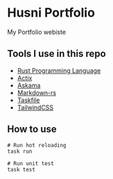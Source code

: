 # Husni Portfolio
My Portfolio webiste

## Tools I use in this repo
* [Rust Programming Language](https://www.rust-lang.org/)
* [Actix](https://actix.rs/)
* [Askama](https://github.com/djc/askama)
* [Markdown-rs](https://github.com/wooorm/markdown-rs)
* [Taskfile](https://taskfile.dev/)
* [TailwindCSS](https://tailwindcss.com/)

## How to use

```
# Run hot reloading
task run

# Run unit test
task test
```


